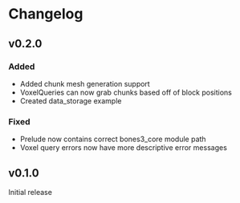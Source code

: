 # Changelog

## v0.2.0
### Added
- Added chunk mesh generation support
- VoxelQueries can now grab chunks based off of block positions
- Created data_storage example

### Fixed
- Prelude now contains correct bones3_core module path
- Voxel query errors now have more descriptive error messages

## v0.1.0
Initial release
